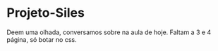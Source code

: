 # Projeto-Siles
Deem uma olhada, conversamos sobre na aula de hoje. Faltam a 3 e 4 página, só botar no css.
